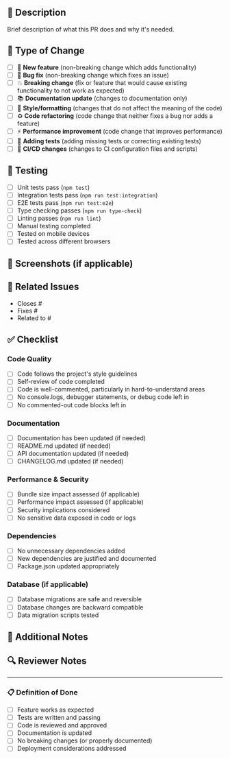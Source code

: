 ## 📝 Description

Brief description of what this PR does and why it's needed.

## 🔧 Type of Change

- [ ] 🚀 **New feature** (non-breaking change which adds functionality)
- [ ] 🐛 **Bug fix** (non-breaking change which fixes an issue)
- [ ] 💥 **Breaking change** (fix or feature that would cause existing functionality to not work as expected)
- [ ] 📚 **Documentation update** (changes to documentation only)
- [ ] 🎨 **Style/formatting** (changes that do not affect the meaning of the code)
- [ ] ♻️ **Code refactoring** (code change that neither fixes a bug nor adds a feature)
- [ ] ⚡ **Performance improvement** (code change that improves performance)
- [ ] 🧪 **Adding tests** (adding missing tests or correcting existing tests)
- [ ] 🔧 **CI/CD changes** (changes to CI configuration files and scripts)

## 🧪 Testing

- [ ] Unit tests pass (`npm test`)
- [ ] Integration tests pass (`npm run test:integration`)
- [ ] E2E tests pass (`npm run test:e2e`)
- [ ] Type checking passes (`npm run type-check`)
- [ ] Linting passes (`npm run lint`)
- [ ] Manual testing completed
- [ ] Tested on mobile devices
- [ ] Tested across different browsers

## 📸 Screenshots (if applicable)

<!-- Add screenshots for UI changes -->

## 🔗 Related Issues

<!-- Link to related issues -->
- Closes #
- Fixes #
- Related to #

## ✅ Checklist

### Code Quality
- [ ] Code follows the project's style guidelines
- [ ] Self-review of code completed
- [ ] Code is well-commented, particularly in hard-to-understand areas
- [ ] No console.logs, debugger statements, or debug code left in
- [ ] No commented-out code blocks left in

### Documentation
- [ ] Documentation has been updated (if needed)
- [ ] README.md updated (if needed)
- [ ] API documentation updated (if needed)
- [ ] CHANGELOG.md updated (if needed)

### Performance & Security
- [ ] Bundle size impact assessed (if applicable)
- [ ] Performance impact assessed (if applicable)
- [ ] Security implications considered
- [ ] No sensitive data exposed in code or logs

### Dependencies
- [ ] No unnecessary dependencies added
- [ ] New dependencies are justified and documented
- [ ] Package.json updated appropriately

### Database (if applicable)
- [ ] Database migrations are safe and reversible
- [ ] Database changes are backward compatible
- [ ] Data migration scripts tested

## 💭 Additional Notes

<!-- Any additional information or context for reviewers -->

## 🔍 Reviewer Notes

<!-- Instructions for reviewers, areas to focus on, etc. -->

---

### 📋 Definition of Done

- [ ] Feature works as expected
- [ ] Tests are written and passing
- [ ] Code is reviewed and approved
- [ ] Documentation is updated
- [ ] No breaking changes (or properly documented)
- [ ] Deployment considerations addressed